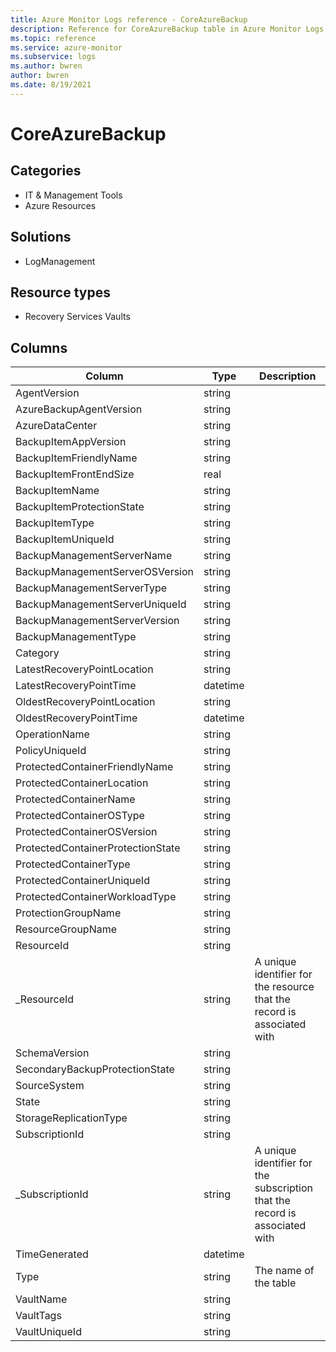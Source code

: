 ```yaml
---
title: Azure Monitor Logs reference - CoreAzureBackup
description: Reference for CoreAzureBackup table in Azure Monitor Logs.
ms.topic: reference
ms.service: azure-monitor
ms.subservice: logs
ms.author: bwren
author: bwren
ms.date: 8/19/2021
---
```


# CoreAzureBackup

 

## Categories

- IT & Management Tools
- Azure Resources
## Solutions

- LogManagement
## Resource types

- Recovery Services Vaults




## Columns

|Column|Type|Description|
|---|---|---|
|AgentVersion|string||
|AzureBackupAgentVersion|string||
|AzureDataCenter|string||
|BackupItemAppVersion|string||
|BackupItemFriendlyName|string||
|BackupItemFrontEndSize|real||
|BackupItemName|string||
|BackupItemProtectionState|string||
|BackupItemType|string||
|BackupItemUniqueId|string||
|BackupManagementServerName|string||
|BackupManagementServerOSVersion|string||
|BackupManagementServerType|string||
|BackupManagementServerUniqueId|string||
|BackupManagementServerVersion|string||
|BackupManagementType|string||
|Category|string||
|LatestRecoveryPointLocation|string||
|LatestRecoveryPointTime|datetime||
|OldestRecoveryPointLocation|string||
|OldestRecoveryPointTime|datetime||
|OperationName|string||
|PolicyUniqueId|string||
|ProtectedContainerFriendlyName|string||
|ProtectedContainerLocation|string||
|ProtectedContainerName|string||
|ProtectedContainerOSType|string||
|ProtectedContainerOSVersion|string||
|ProtectedContainerProtectionState|string||
|ProtectedContainerType|string||
|ProtectedContainerUniqueId|string||
|ProtectedContainerWorkloadType|string||
|ProtectionGroupName|string||
|ResourceGroupName|string||
|ResourceId|string||
|_ResourceId|string|A unique identifier for the resource that the record is associated with|
|SchemaVersion|string||
|SecondaryBackupProtectionState|string||
|SourceSystem|string||
|State|string||
|StorageReplicationType|string||
|SubscriptionId|string||
|_SubscriptionId|string|A unique identifier for the subscription that the record is associated with|
|TimeGenerated|datetime||
|Type|string|The name of the table|
|VaultName|string||
|VaultTags|string||
|VaultUniqueId|string||
